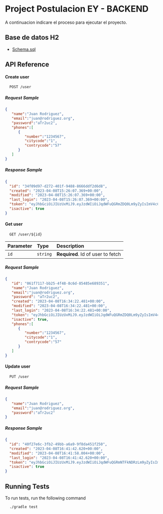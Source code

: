 
# Project Postulacion EY - BACKEND

A continuacion indicare el proceso para ejecutar el proyecto.




## Base de datos H2

 - [Schema.sql](https://firebasestorage.googleapis.com/v0/b/apprazoi.appspot.com/o/SCHEMA%2FScript%20Schema.sql?alt=media&token=c60d51e1-81ee-48af-86ba-f3e1efb28941)

## API Reference

#### Create user
```http
  POST /user
```
##### Request Sample
```JSON
{
   "name":"Juan Rodriguez",
   "email":"juan@rodriguez.org",
   "password":"aTr2uc2",
   "phones":[
      {
         "number":"1234567",
         "citycode":"1",
         "contrycode":"57"
      }
   ]
}
```
##### Response Sample
```JSON
{
  "id": "34f09d97-d272-401f-9488-8666ddf2d6d8",
  "created": "2023-04-08T15:26:07.369+00:00",
  "modified": "2023-04-08T15:26:07.369+00:00",
  "last_login": "2023-04-08T15:26:07.369+00:00",
  "token": "eyJhbGciOiJIUzUxMiJ9.eyJzdWIiOiJqdWFuQGRmZDQ0Lm9yZyIsImV4cCI6MTY4MTA1Mzk2N30.FUfZofYq0nyl1OyGsSOthUAYTip1OwKXFrdHhXx7-Iy-sf-1ex0J5SUWmnWOVmjXcn5Rn8YCGqj_PvFaOuHI3Q",
  "isactive": true
}
```

#### Get user

```http
  GET /user/${id}
```

| Parameter | Type     | Description                       |
| :-------- | :------- | :-------------------------------- |
| `id`      | `string` | **Required**. Id of user to fetch |

##### Request Sample
```JSON
{
   "id": "061f7117-bb25-4f48-8c6d-85485e689351",
   "name":"Juan Rodriguez",
   "email":"juan@rodriguez.org",
   "password": "aTr2uc2",
   "created": "2023-04-08T16:34:22.481+00:00",
   "modified": "2023-04-08T16:34:22.481+00:00",
   "last_login": "2023-04-08T16:34:22.481+00:00",
   "token": "eyJhbGciOiJIUzUxMiJ9.eyJzdWIiOiJqdWFuQGRmZDQ0Lm9yZyIsImV4cCI6MTY4MTA1ODA2Mn0.V4g_JCv2iB6YnkS0CBJkQYZ62fZG4S3js9kP-9xqWtJMRlSutIeqJKHCUwFdxqm63nenm06Di1MBM7LjAQKNxQ",
   "isactive": true,
   "phones":[
      {
         "number":"1234567",
         "citycode":"1",
         "contrycode":"57"
      }
   ]
}
```

#### Update user
```http
  PUT /user
```
##### Request Sample
```JSON
{
   "name":"Juan Rodriguez",
   "email":"juan@rodriguez.org",
   "password":"aTr2uc2"
}
```
##### Response Sample
```JSON
{
  "id": "40f27e6c-3fb2-49bb-a6a9-9f8da451f250",
  "created": "2023-04-08T16:41:42.620+00:00",
  "modified": "2023-04-08T16:41:58.004+00:00",
  "last_login": "2023-04-08T16:41:42.620+00:00",
  "token": "eyJhbGciOiJIUzUxMiJ9.eyJzdWIiOiJqdWFuQGRmNTFkNDRzLm9yZyIsImV4cCI6MTY4MTA1ODUwMn0.mkeCRH_KB2uD_JBNTXovKOAyx2QfTWvoh9xj-KvxL3hsCawX31Etd2DIEAb3EchFITvtChBgoSOTGGg3XhHgSA",
  "isactive": true
}
```



## Running Tests

To run tests, run the following command

```bash
  ./gradle test
```


